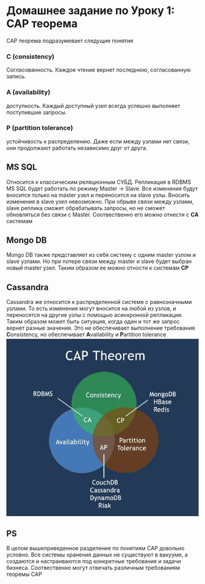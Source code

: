 # Домашнее задание по Уроку 1: CAP теорема

CAP теорема подразумевает следущие понятия

### C (consistency) 
Cогласованность. Каждое чтение вернет последнюю, согласованную запись.
### A (availability)
доступность. Каждый доступный узел всегда успешно выполняет поступившие запросы.
### P (partition tolerance)
устойчивость к распределению. Даже если между узлами нет связи, они продолжают работать независимо друг от друга.


## MS SQL
Относится к классическим реляционным СУБД. Репликация в RDBMS MS SQL будет работать по режиму Master -> Slave. Все изменения будут вносится только на master узел и переносится на slave узлы. Вносить изменения в slave узел невозможно. При обрыве связи между узлами, slave реплика сможет обрабатывать запросы, но не сможет обновляться без связи с Master. Соотвественно его можно отнести с **CA** системам

## Mongo DB
Mongo DB также представляет из себя систему с одним master узлом и slave узлами. Но при потере связи между master и slave будет выбран новый master узел. Таким образом ее можно отности к системам **CP** 

## Cassandra
Cassandra же относится к распределенной системе с равнозначными узлами. То есть изменения могут вносится на любой из узлов, и переносятся на другие узлы с помощью асинхронной репликации. Таким образом может быть ситуация, когда один и тот же запрос вернет разные значения. Это не обеспечивает выполнение требования **C**onsistency, но обеспечивает **A**vailability и **P**artition tolerance
</br>
<img src="https://github.com/CriMsoN40000/NO-SQL/blob/main/cap_otus.jpg?"/>



## PS
В целом вышеприведенное разделение по понятиям CAP довольно условно. Все системы хранения данных не существуют в вакууме, а создаются и настраиваются под конкретные требования и задачи бизнеса. Соотвественно могут отвечать различным требованиям теоремы CAP

